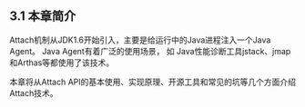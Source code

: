 ## 3.1 本章简介

Attach机制从JDK1.6开始引入，主要是给运行中的Java进程注入一个Java Agent。
Java Agent有着广泛的使用场景， 如 Java性能诊断工具jstack、jmap 和Arthas等都使用了该技术。

本章将从Attach API的基本使用、实现原理、开源工具和常见的坑等几个方面介绍Attach技术。
